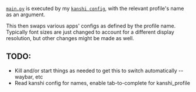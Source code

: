 [`main.py`](./main.py) is executed by my [`kanshi config`](../../kanshi/dots/config), with the relevant profile's name as an argument.

This then swaps various apps' configs as defined by the profile name. Typically font sizes are just changed to account for a different display resolution, but other changes might be made as well.

## TODO:

- Kill and/or start things as needed to get this to switch automatically -- waybar, etc
- Read kanshi config for names, enable tab-to-complete for kanshi_profile
